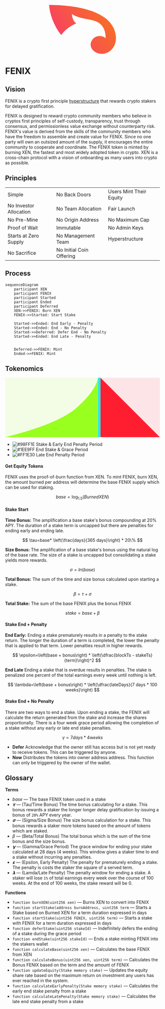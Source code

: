 <p align="center">
<svg width="218" height="159" viewBox="0 0 218 159" fill="none" xmlns="http://www.w3.org/2000/svg">
<path d="M179.08 40.101C128.558 4.51108 43.5196 0.501018 -1.52588e-05 0C4.00186 45.6146 27.5124 84.2119 40.018 97.746C53.0239 78.1967 76.8679 64.4955 88.5398 60.1513C78.0351 51.6298 74.5333 39.0982 74.5333 29.5744C101.045 47.6197 135.061 43.7822 158.571 56.1412C182.082 68.5001 185.083 95.7409 184.083 108.272C173.078 98.2472 151.493 98.3546 141.063 113.285C120.053 143.361 163.776 173.5 196.588 151.381C230.603 128.451 223.6 69.174 179.08 40.101Z" fill="url(#paint0_linear_9573_32799)"/>
<defs>
<linearGradient id="paint0_linear_9573_32799" x1="218.107" y1="0.18885" x2="9.16742" y2="139.798" gradientUnits="userSpaceOnUse">
<stop stop-color="#F6781A"/>
<stop offset="1" stop-color="#F9386D"/>
</linearGradient>
</defs>
</svg>
</p>

# FENIX

## Vision

FENIX is a crypto first principle [hyperstructure](https://jacob.energy/hyperstructures.html) that rewards crypto stakers for delayed gratification.

FENIX is designed to reward crypto community members who believe in cryptos first principles of self-custody, transparency, trust through consensus, and permissionless value exchange without counterparty risk. FENIX's value is derived from the skills of the community members who have the freedom to assemble and create value for FENIX. Since no one party will own an outsized amount of the supply, it encourages the entire community to cooperate and coordinate. The FENIX token is minted by burning XEN, the fastest and most widely adopted token in crypto. XEN is a cross-chain protocol with a vision of onboarding as many users into crypto as possible.

## Principles

<table>
<tr>
<td>Simple</td>
<td>No Back Doors</td>
<td>Users Mint Their Equity</td>
</tr>
<tr>
<td>No Investor Allocation</td>
<td>No Team Allocation</td>
<td>Fair Launch</td>
</tr>
<tr>
<td>No Pre-Mine</td>
<td>No Origin Address</td>
<td>No Maximum Cap</td>
</tr>
<tr>
<td>Proof of Wait</td>
<td>Immutable</td>
<td>No Admin Keys</td>
</tr>
<tr>
<td>Starts at Zero Supply</td>
<td>No Management Team</td>
<td>Hyperstructure</td>
</tr>
<tr>
<td>No Sacrifice</td>
<td>No Initial Coin Offering</td>
<td></td>
</tr>
</table>

## Process

```mermaid
sequenceDiagram
    participant XEN
    participant FENIX
    participant Started
    participant Ended
    participant Deferred
    XEN->>FENIX: Burn XEN
    FENIX->>Started: Start Stake

    Started->>Ended: End Early - Penalty
    Started->>Ended: End - No Penalty
    Started->>Deferred: Defer End - No Penalty
    Started->>Ended: End Late - Penalty


    Deferred->>FENIX: Mint
    Ended->>FENIX: Mint
```

## Tokenomics

<svg width="100%" viewBox="0 0 1823 700" version="1.1" xmlns="http://www.w3.org/2000/svg" xmlns:xlink="http://www.w3.org/1999/xlink">
    <title>stake</title>
    <g id="Page-1" stroke="none" stroke-width="1" fill="none" fill-rule="evenodd">
        <g id="Slide-16:9" transform="translate(-26.000000, -376.000000)">
            <g id="stake" transform="translate(26.000000, 376.000000)">
                <g id="Process-Background" opacity="0.1">
                    <rect id="Earn" fill="#98FF1E" x="0" y="0" width="1095" height="700"></rect>
                    <rect id="Lose" fill="#FF1E30" x="1123" y="0" width="700" height="700"></rect>
                    <rect id="Grace" fill="#1EE9FF" x="1095" y="0" width="28" height="700"></rect>
                </g>
                <g id="Process-Fill">
                    <path d="M1095.00678,0 L1095.00678,700 L0,700 C421.940104,595.385417 705.550781,477.5 850.832031,346.34375 C996.113281,215.1875 1077.50487,99.7395833 1095.00678,0 Z" id="Earn" fill="#98FF1E"></path>
                    <polygon id="Lose" fill="#FF1E30" points="1123 0 1823 700 1123 700"></polygon>
                    <rect id="Grace" fill="#1EE9FF" x="1095" y="0" width="28" height="700"></rect>
                </g>
            </g>
        </g>
    </g>
</svg>

- ![#98FF1E](https://via.placeholder.com/15/98FF1E/98FF1E.png) Stake & Early End Penalty Period
- ![#1EE9FF](https://via.placeholder.com/15/1EE9FF/1EE9FF.png) End Stake & Grace Period
- ![#FF1E30](https://via.placeholder.com/15/FF1E30/FF1E30.png) Late End Penalty Period

#### Get Equity Tokens

FENIX uses the proof-of-burn function from XEN. To mint FENIX, burn XEN, the amount burned per address will determine the base FENIX supply which can be used for staking.

$$
base=\log_{1.5}\left(BurnedXEN\right)
$$

#### Stake Start

**Time Bonus:** The amplification a base stake's bonus compounding at 20% APY. The duration of a stake term is uncapped but there are penalties for ending early and ending late.

$$
\tau=base* \left(\frac{days}{365 days}\right) * 20\%
$$

**Size Bonus:** The amplification of a base stake's bonus using the natural log of the base rate. The size of a stake is uncapped but consolidating a stake yields more rewards.

$$
\sigma=ln(base)
$$

**Total Bonus:** The sum of the time and size bonus calculated upon starting a stake.

$$
\beta = \tau + \sigma
$$

**Total Stake:** The sum of the base FENIX plus the bonus FENIX

$$
stake = base + \beta
$$

#### Stake End + Penalty

**End Early:** Ending a stake prematurely results in a penalty to the stake return. The longer the duration of a term is completed, the lower the penalty that is applied to that term. Lower penalties result in higher rewards.

$$
\epsilon=\left(base + bonus\right) * \left(\dfrac{blockTs - stakeTs}{term}\right)^2
$$

**End Late** Ending a stake that is overdue results in penalties. The stake is penalized one percent of the total earnings every week until nothing is left.

$$
\lambda=\left(base + bonus\right) * \left(\dfrac{lateDays}{7 days * 100 weeks}\right)
$$

#### Stake End + No Penalty

There are two ways to end a stake. Upon ending a stake, the FENIX will calculate the return generated from the stake and increase the shares proportionally. There is a four week grace period allowing the completion of a stake without any early or late end stake penalties.

$$
\gamma= 7 days * 4 weeks
$$

- **Defer** Acknowledge that the owner still has access but is not yet ready to receive tokens. This can be triggered by anyone.
- **Now** Distributes the tokens into owner address address. This function can only be triggered by the owner of the wallet.

## Glossary

**Terms**

- _base_ — The base FENIX token used in a stake
- _𝞃_ — (Tau/Time Bonus) The time bonus calculating for a stake. This bonus rewards a staker the longer longer delay gratification by issuing a bonus of `20%` APY every year.
- _𝛔_ — (Sigma/Size Bonus) The size bonus calculation for a stake. This bonus rewards a staker more tokens based on the amount of tokens which are staked.
- _β_ — (Beta/Total Bonus) The total bonus which is the sum of the time bonus and the size bonus.
- _𝝲_ — (Gamma/Grace Period) The grace window for ending your stake calculated at 28 days (4 weeks). This window gives a staker time to end a stake without incurring any penalties.
- _𝝴_ — (Epsilon, Early Penalty) The penalty for prematurely ending a stake. The penalty is costs the staker the square of a served term.
- **_𝝺_** — (Lamda/Late Penalty) The penalty window for ending a stake. A staker will lose `1%` of total earnings every week over the course of 100 weeks. At the end of 100 weeks, the stake reward will be 0.

**Functions**

- `function burnXEN(uint256 xen)` — Burns XEN to convert into FENIX
- `function startStake(address burnAddress, uint256 term` — Starts a Stake based on Burned XEN for a term duration expressed in days
- `function startStake(uint256 FENIX, uint256 term)` — Starts a stake with FENIX for a term duration expressed in days
- `function deferStake(uint256 stakeId)` — Indefinitely defers the ending of a stake during the grace period
- `function endStake(uint256 stakeId)` — Ends a stake minting FENIX into the stakers wallet
- `function calculateBase(uint256 xen)` — Calculates the base FENIX from XEN
- `function calculateBonus(uint256 xen, uint256 term)` — Calculates the Bonus FENIX based on the term and the amount of FENIX
- `function updateEquity(Stake memory stake)` — Updates the equity share rate based on the maximum return on investment any users has ever reached in the system.
- `function calculateEarlyPenalty(Stake memory stake)` — Calculates the early end stake penalty from a stake
- `function calculateLatePenalty(Stake memory stake)` — Calculates the late end stake penalty from a stake
